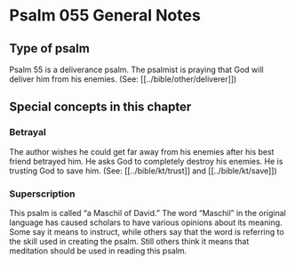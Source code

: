 # Psalm 055 General Notes
## Type of psalm

Psalm 55 is a deliverance psalm. The psalmist is praying that God will deliver him from his enemies. (See: [[../bible/other/deliverer]])

## Special concepts in this chapter

### Betrayal
The author wishes he could get far away from his enemies after his best friend betrayed him. He asks God to completely destroy his enemies. He is trusting God to save him. (See: [[../bible/kt/trust]] and [[../bible/kt/save]])

### Superscription
This psalm is called “a Maschil of David.” The word “Maschil” in the original language has caused scholars to have various opinions about its meaning. Some say it means to instruct, while others say that the word is referring to the skill used in creating the psalm. Still others think it means that meditation should be used in reading this psalm.